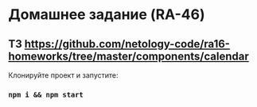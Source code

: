 # Домашнее задание (RA-46)

## ТЗ https://github.com/netology-code/ra16-homeworks/tree/master/components/calendar

Клонируйте проект и запустите:

### `npm i && npm start`
